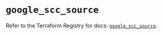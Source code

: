 # `google_scc_source`

Refer to the Terraform Registry for docs: [`google_scc_source`](https://registry.terraform.io/providers/hashicorp/google-beta/5.42.0/docs/resources/google_scc_source).
